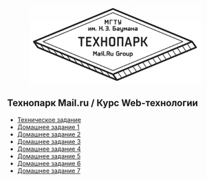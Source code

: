 <p align="center">
  <a href="https://park.mail.ru/">
    <img
      alt="Технопарк Mail.ru"
      src="files/img/tpark_logo.jpg"
      width="400"
    />
  </a>
</p>

## Технопарк Mail.ru / Курс Web-технологии
- [Техническое задание](files/markdown/technical_details.md)
- [Домашнее задание 1](files/markdown/task-1.md)
- [Домашнее задание 2](files/markdown/task-2.md)
- [Домашнее задание 3](files/markdown/task-3.md)
- [Домашнее задание 4](files/markdown/task-4.md)
- [Домашнее задание 5](files/markdown/task-5.md)
- [Домашнее задание 6](files/markdown/task-6.md)
- [Домашнее задание 7](files/markdown/task-7.md)
